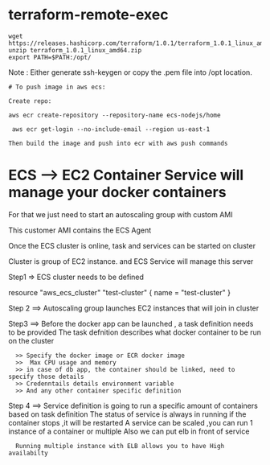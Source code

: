 # terraform-remote-exec

```
wget https://releases.hashicorp.com/terraform/1.0.1/terraform_1.0.1_linux_amd64.zip
unzip terraform_1.0.1_linux_amd64.zip
export PATH=$PATH:/opt/

```

Note : Either generate ssh-keygen or copy the .pem file into /opt location.


```
# To push image in aws ecs:

Create repo:

aws ecr create-repository --repository-name ecs-nodejs/home

 aws ecr get-login --no-include-email --region us-east-1

Then build the image and push into ecr with aws push commands
```

# ECS --> EC2 Container Service will manage your docker containers
  For that we just need to start an autoscaling group with custom AMI
  
   This customer AMI contains the ECS Agent
   
  Once the ECS cluster is online, task and services can be started on cluster
  
  Cluster is group of EC2 instance. and ECS Service will manage this server
  
  
  Step1 => ECS cluster needs to be defined
   
   resource "aws_ecs_cluster" "test-cluster" {
       name = "test-cluster"
   }
   
   
  Step 2 ==> Autoscaling group launches EC2 instances that will join in cluster
  
  Step3 ==> Before the docker app can be launched , a task definition needs to be provided
  The task defnition describes what docker container to be run on the cluster
   
      >> Specify the docker image or ECR docker image
      >>  Max CPU usage and memory
      >> in case of db app, the container should be linked, need to specify those details
      >> Credenntails details environment variable
      >> And any other container specific definition
      
      
 Step 4  ==> Service definition  is going to run a specific amount of containers based on task definition
      The status of service is always in running if the container stops ,it will be restarted
      A service can be scaled ,you can run 1 instance of a container or multiple
      Also we can put elb in front of service
      
      Running multiple instance with ELB allows you to have High availabilty
      
 ```
